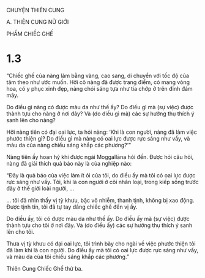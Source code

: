 CHUYỆN THIÊN CUNG

A. THIÊN CUNG NỮ GIỚI

PHẨM CHIẾC GHẾ

# 1.3

“Chiếc ghế của nàng làm bằng vàng, cao sang, di chuyển với tốc độ của tâm theo như ước muốn. Hỡi cô nàng đã được trang điểm, có mang vòng hoa, có y phục xinh đẹp, nàng chói sáng tựa như tia chớp ở trên đỉnh đám mây.

Do điều gì nàng có được màu da như thế ấy? Do điều gì mà (sự việc) được thành tựu cho nàng ở nơi đây? Và (do điều gì mà) các sự hưởng thụ thích ý sanh lên cho nàng?

Hỡi nàng tiên có đại oai lực, ta hỏi nàng: ‘Khi là con người, nàng đã làm việc phước thiện gì? Do điều gì mà nàng có oai lực được rực sáng như vầy, và màu da của nàng chiếu sáng khắp các phương?’”

Nàng tiên ấy hoan hỷ khi được ngài Moggallāna hỏi đến. Ðược hỏi câu hỏi, nàng đã giải thích quả báo này là của nghiệp nào:

“Đây là quả báo của việc làm ít ỏi của tôi, do điều ấy mà tôi có oai lực được rực sáng như vầy. Tôi, khi là con người ở cõi nhân loại, trong kiếp sống trước đây ở thế giới loài người, …

… tôi đã nhìn thấy vị tỳ khưu, bậc vô nhiễm, thanh tịnh, không bị xao động. Được tịnh tín, tôi đã tự tay dâng chiếc ghế đến vị ấy.

Do điều ấy, tôi có được màu da như thế ấy. Do điều ấy mà (sự việc) được thành tựu cho tôi ở nơi đây. Và (do điều ấy) các sự hưởng thụ thích ý sanh lên cho tôi.

Thưa vị tỳ khưu có đại oai lực, tôi trình bày cho ngài về việc phước thiện tôi đã làm khi là con người. Do điều ấy mà tôi có oai lực được rực sáng như vầy, và màu da của tôi chiếu sáng khắp các phương.”

Thiên Cung Chiếc Ghế thứ ba.
